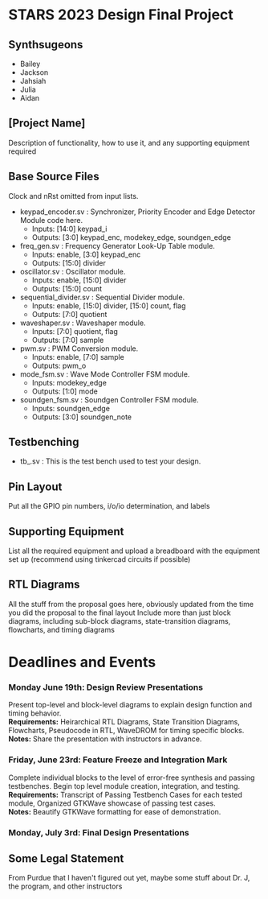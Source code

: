 # STARS 2023 Design Final Project

## Synthsugeons
* Bailey
* Jackson
* Jahsiah
* Julia
* Aidan

## [Project Name]
Description of functionality, how to use it, and any supporting equipment required

## Base Source Files
Clock and nRst omitted from input lists.
- keypad_encoder.sv              : Synchronizer, Priority Encoder and Edge Detector Module code here.
  - Inputs: [14:0] keypad_i
  - Outputs: [3:0] keypad_enc, modekey_edge, soundgen_edge
- freq_gen.sv                : Frequency Generator Look-Up Table module.
  - Inputs: enable, [3:0] keypad_enc
  - Outputs: [15:0] divider
- oscillator.sv                  : Oscillator module.
  - Inputs: enable, [15:0] divider
  - Outputs: [15:0] count
- sequential_divider.sv          : Sequential Divider module.
  - Inputs: enable, [15:0] divider, [15:0] count, flag
  - Outputs: [7:0] quotient
- waveshaper.sv                  : Waveshaper module.
  - Inputs: [7:0] quotient, flag
  - Outputs: [7:0] sample
- pwm.sv                         : PWM Conversion module.
  - Inputs: enable, [7:0] sample
  - Outputs: pwm_o
- mode_fsm.sv                    : Wave Mode Controller FSM module.
  - Inputs: modekey_edge
  - Outputs: [1:0] mode
- soundgen_fsm.sv                : Soundgen Controller FSM module.
  - Inputs: soundgen_edge
  - Outputs: [3:0] soundgen_note

## Testbenching
- tb_.sv : This is the test bench used to test your design.

## Pin Layout
Put all the GPIO pin numbers, i/o/io determination, and labels

## Supporting Equipment
List all the required equipment and upload a breadboard with the equipment set up (recommend using tinkercad circuits if possible)

## RTL Diagrams
All the stuff from the proposal goes here, obviously updated from the time you did the proposal to the final layout
Include more than just block diagrams, including sub-block diagrams, state-transition diagrams, flowcharts, and timing diagrams

# Deadlines and Events
### Monday June 19th: Design Review Presentations
  
  Present top-level and block-level diagrams to explain design function and timing behavior.
<br><b>Requirements:</b> Heirarchical RTL Diagrams, State Transition Diagrams, Flowcharts, Pseudocode in RTL, WaveDROM for timing specific blocks.
<br><b>Notes:</b> Share the presentation with instructors in advance.

### Friday, June 23rd: Feature Freeze and Integration Mark

  Complete individual blocks to the level of error-free synthesis and passing testbenches. Begin top level module creation, integration, and testing.
<br><b>Requirements:</b> Transcript of Passing Testbench Cases for each tested module, Organized GTKWave showcase of passing test cases.
<br><b>Notes:</b> Beautify GTKWave formatting for ease of demonstration.

### Monday, July 3rd: Final Design Presentations

## Some Legal Statement
From Purdue that I haven't figured out yet, maybe some stuff about Dr. J, the program, and other instructors
